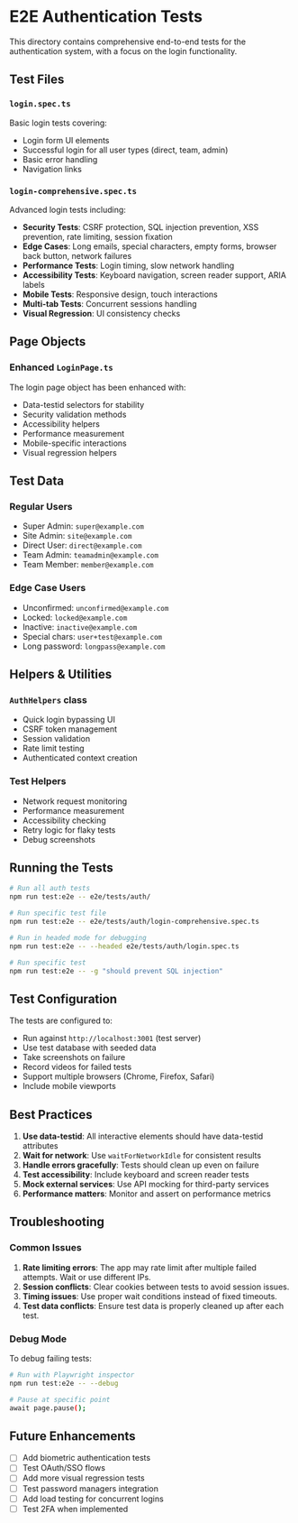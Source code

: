 # E2E Authentication Tests

This directory contains comprehensive end-to-end tests for the authentication system, with a focus on the login functionality.

## Test Files

### `login.spec.ts`
Basic login tests covering:
- Login form UI elements
- Successful login for all user types (direct, team, admin)
- Basic error handling
- Navigation links

### `login-comprehensive.spec.ts`
Advanced login tests including:
- **Security Tests**: CSRF protection, SQL injection prevention, XSS prevention, rate limiting, session fixation
- **Edge Cases**: Long emails, special characters, empty forms, browser back button, network failures
- **Performance Tests**: Login timing, slow network handling
- **Accessibility Tests**: Keyboard navigation, screen reader support, ARIA labels
- **Mobile Tests**: Responsive design, touch interactions
- **Multi-tab Tests**: Concurrent sessions handling
- **Visual Regression**: UI consistency checks

## Page Objects

### Enhanced `LoginPage.ts`
The login page object has been enhanced with:
- Data-testid selectors for stability
- Security validation methods
- Accessibility helpers
- Performance measurement
- Mobile-specific interactions
- Visual regression helpers

## Test Data

### Regular Users
- Super Admin: `super@example.com`
- Site Admin: `site@example.com`
- Direct User: `direct@example.com`
- Team Admin: `teamadmin@example.com`
- Team Member: `member@example.com`

### Edge Case Users
- Unconfirmed: `unconfirmed@example.com`
- Locked: `locked@example.com`
- Inactive: `inactive@example.com`
- Special chars: `user+test@example.com`
- Long password: `longpass@example.com`

## Helpers & Utilities

### `AuthHelpers` class
- Quick login bypassing UI
- CSRF token management
- Session validation
- Rate limit testing
- Authenticated context creation

### Test Helpers
- Network request monitoring
- Performance measurement
- Accessibility checking
- Retry logic for flaky tests
- Debug screenshots

## Running the Tests

```bash
# Run all auth tests
npm run test:e2e -- e2e/tests/auth/

# Run specific test file
npm run test:e2e -- e2e/tests/auth/login-comprehensive.spec.ts

# Run in headed mode for debugging
npm run test:e2e -- --headed e2e/tests/auth/login.spec.ts

# Run specific test
npm run test:e2e -- -g "should prevent SQL injection"
```

## Test Configuration

The tests are configured to:
- Run against `http://localhost:3001` (test server)
- Use test database with seeded data
- Take screenshots on failure
- Record videos for failed tests
- Support multiple browsers (Chrome, Firefox, Safari)
- Include mobile viewports

## Best Practices

1. **Use data-testid**: All interactive elements should have data-testid attributes
2. **Wait for network**: Use `waitForNetworkIdle` for consistent results
3. **Handle errors gracefully**: Tests should clean up even on failure
4. **Test accessibility**: Include keyboard and screen reader tests
5. **Mock external services**: Use API mocking for third-party services
6. **Performance matters**: Monitor and assert on performance metrics

## Troubleshooting

### Common Issues

1. **Rate limiting errors**: The app may rate limit after multiple failed attempts. Wait or use different IPs.
2. **Session conflicts**: Clear cookies between tests to avoid session issues.
3. **Timing issues**: Use proper wait conditions instead of fixed timeouts.
4. **Test data conflicts**: Ensure test data is properly cleaned up after each test.

### Debug Mode

To debug failing tests:
```bash
# Run with Playwright inspector
npm run test:e2e -- --debug

# Pause at specific point
await page.pause();
```

## Future Enhancements

- [ ] Add biometric authentication tests
- [ ] Test OAuth/SSO flows
- [ ] Add more visual regression tests
- [ ] Test password managers integration
- [ ] Add load testing for concurrent logins
- [ ] Test 2FA when implemented